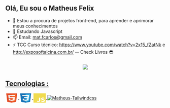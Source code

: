 ## Olá, Eu sou o Matheus Felix 

- 🔭 Estou a procura de projetos front-end, para aprender e aprimorar meus conhecimentos 
- 🌱 Estudando Javascript
- 📫 Email: mat.fcarlos@gmail.com
- ⚡ TCC Curso técnico: https://www.youtube.com/watch?v=2x15_fZatNk e http://exposoftalcina.com.br/ -- Check Livros 😎
<br>
<div align="center">
  <a href="https://github.com/MatheusFelixTI">
  <img height="180em" src="https://github-readme-stats.vercel.app/api?username=MatheusFelixTI&show_icons=true&theme=dark&include_all_commits=true&count_private=true"/>
</div>

  ## Tecnologias :
<div style="display: inline_block">
  <img align="center" alt="Matheus-HTML" height="30" width="40" src="https://raw.githubusercontent.com/devicons/devicon/master/icons/html5/html5-original.svg">
  <img align="center" alt="Matheus-CSS" height="30" width="40" src="https://raw.githubusercontent.com/devicons/devicon/master/icons/css3/css3-original.svg">
  <img align="center" alt="Matheus-Js" height="30" width="40" src="https://raw.githubusercontent.com/devicons/devicon/master/icons/javascript/javascript-plain.svg">
  <img align="center" alt="Matheus-Tailwindcss" height="30" width="40" src="https://cdn.jsdelivr.net/gh/devicons/devicon/icons/tailwindcss/tailwindcss-plain.svg">
</div>
